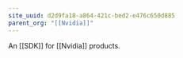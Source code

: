 ```yaml
---
site_uuid: d2d9fa18-a864-421c-bed2-e476c650d885
parent_org: "[[Nvidia]]"
---
```


An [[SDK]] for [[Nvidia]] products.  

